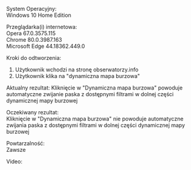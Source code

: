 System Operacyjny:  
Windows 10 Home Edition  

Przeglądarka(i) internetowa:  
Opera 67.0.3575.115  
Chrome 80.0.3987.163  
Microsoft Edge 44.18362.449.0  

Kroki do odtworzenia:  
1. Użytkownik wchodzi na stronę obserwatorzy.info  
2. Użytkownik klika na "dynamiczna mapa burzowa"  

Aktualny rezultat: 
Kliknięcie w "Dynamiczna mapa burzowa" powoduje automatyczne zwijanie paska z dostępnymi filtrami w dolnej części dynamicznej mapy burzowej  

Oczekiwany rezultat:  
Kliknięcie w "Dynamiczna mapa burzowa" nie powoduje automatyczne zwijania paska z dostępnymi filtrami w dolnej części dynamicznej mapy burzowej  

Powtarzalność:  
Zawsze  

Video:  


